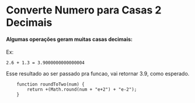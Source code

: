 # Converte Numero para Casas 2 Decimais


#### Algumas operações geram muitas casas decimais:


Ex: 
```
2.6 + 1.3 = 3.9000000000000004
```

Esse resultado ao ser passado pra funcao, vai retornar 3.9, como esperado.

```
    function roundToTwo(num) {
        return +(Math.round(num + "e+2") + "e-2");
    }

```

